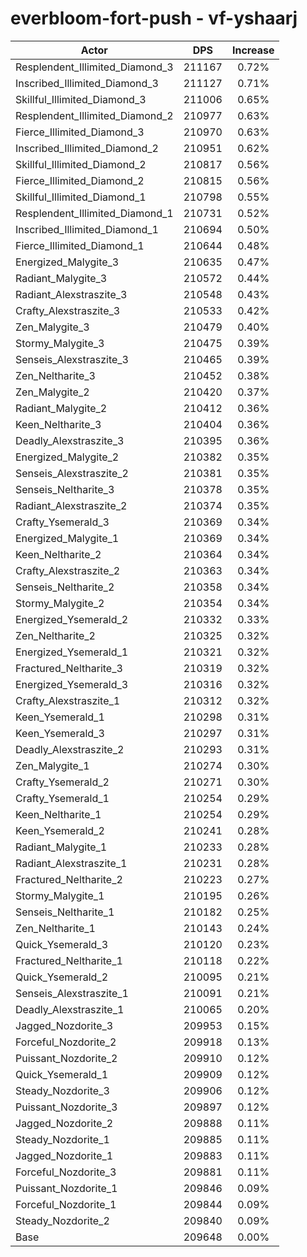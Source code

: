 # everbloom-fort-push - vf-yshaarj
| Actor | DPS | Increase |
|---|:---:|:---:|
|Resplendent_Illimited_Diamond_3|211167|0.72%|
|Inscribed_Illimited_Diamond_3|211127|0.71%|
|Skillful_Illimited_Diamond_3|211006|0.65%|
|Resplendent_Illimited_Diamond_2|210977|0.63%|
|Fierce_Illimited_Diamond_3|210970|0.63%|
|Inscribed_Illimited_Diamond_2|210951|0.62%|
|Skillful_Illimited_Diamond_2|210817|0.56%|
|Fierce_Illimited_Diamond_2|210815|0.56%|
|Skillful_Illimited_Diamond_1|210798|0.55%|
|Resplendent_Illimited_Diamond_1|210731|0.52%|
|Inscribed_Illimited_Diamond_1|210694|0.50%|
|Fierce_Illimited_Diamond_1|210644|0.48%|
|Energized_Malygite_3|210635|0.47%|
|Radiant_Malygite_3|210572|0.44%|
|Radiant_Alexstraszite_3|210548|0.43%|
|Crafty_Alexstraszite_3|210533|0.42%|
|Zen_Malygite_3|210479|0.40%|
|Stormy_Malygite_3|210475|0.39%|
|Senseis_Alexstraszite_3|210465|0.39%|
|Zen_Neltharite_3|210452|0.38%|
|Zen_Malygite_2|210420|0.37%|
|Radiant_Malygite_2|210412|0.36%|
|Keen_Neltharite_3|210404|0.36%|
|Deadly_Alexstraszite_3|210395|0.36%|
|Energized_Malygite_2|210382|0.35%|
|Senseis_Alexstraszite_2|210381|0.35%|
|Senseis_Neltharite_3|210378|0.35%|
|Radiant_Alexstraszite_2|210374|0.35%|
|Crafty_Ysemerald_3|210369|0.34%|
|Energized_Malygite_1|210369|0.34%|
|Keen_Neltharite_2|210364|0.34%|
|Crafty_Alexstraszite_2|210363|0.34%|
|Senseis_Neltharite_2|210358|0.34%|
|Stormy_Malygite_2|210354|0.34%|
|Energized_Ysemerald_2|210332|0.33%|
|Zen_Neltharite_2|210325|0.32%|
|Energized_Ysemerald_1|210321|0.32%|
|Fractured_Neltharite_3|210319|0.32%|
|Energized_Ysemerald_3|210316|0.32%|
|Crafty_Alexstraszite_1|210312|0.32%|
|Keen_Ysemerald_1|210298|0.31%|
|Keen_Ysemerald_3|210297|0.31%|
|Deadly_Alexstraszite_2|210293|0.31%|
|Zen_Malygite_1|210274|0.30%|
|Crafty_Ysemerald_2|210271|0.30%|
|Crafty_Ysemerald_1|210254|0.29%|
|Keen_Neltharite_1|210254|0.29%|
|Keen_Ysemerald_2|210241|0.28%|
|Radiant_Malygite_1|210233|0.28%|
|Radiant_Alexstraszite_1|210231|0.28%|
|Fractured_Neltharite_2|210223|0.27%|
|Stormy_Malygite_1|210195|0.26%|
|Senseis_Neltharite_1|210182|0.25%|
|Zen_Neltharite_1|210143|0.24%|
|Quick_Ysemerald_3|210120|0.23%|
|Fractured_Neltharite_1|210118|0.22%|
|Quick_Ysemerald_2|210095|0.21%|
|Senseis_Alexstraszite_1|210091|0.21%|
|Deadly_Alexstraszite_1|210065|0.20%|
|Jagged_Nozdorite_3|209953|0.15%|
|Forceful_Nozdorite_2|209918|0.13%|
|Puissant_Nozdorite_2|209910|0.12%|
|Quick_Ysemerald_1|209909|0.12%|
|Steady_Nozdorite_3|209906|0.12%|
|Puissant_Nozdorite_3|209897|0.12%|
|Jagged_Nozdorite_2|209888|0.11%|
|Steady_Nozdorite_1|209885|0.11%|
|Jagged_Nozdorite_1|209883|0.11%|
|Forceful_Nozdorite_3|209881|0.11%|
|Puissant_Nozdorite_1|209846|0.09%|
|Forceful_Nozdorite_1|209844|0.09%|
|Steady_Nozdorite_2|209840|0.09%|
|Base|209648|0.00%|
